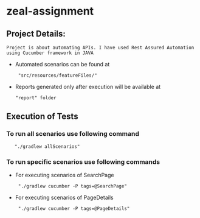 # zeal-assignment

## Project Details:

    Project is about automating APIs. I have used Rest Assured Automation using Cucumber framework in JAVA


* Automated scenarios can be found at

       "src/resources/featureFiles/"

* Reports generated only after execution will be available at

      "report" folder

## Execution of Tests
### To run all scenarios use following command
       "./gradlew allScenarios"

### To run specific scenarios use following commands
* For executing scenarios of SearchPage

       "./gradlew cucumber -P tags=@SearchPage"
* For executing scenarios of PageDetails

       "./gradlew cucumber -P tags=@PageDetails"